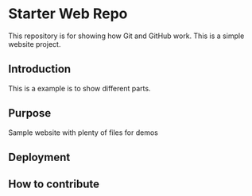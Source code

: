 # Starter Web Repo

This repository is for showing how Git and GitHub work. This is a simple website project.

## Introduction

This is a example is to show different parts.

## Purpose

Sample website with plenty of files for demos

## Deployment

## How to contribute